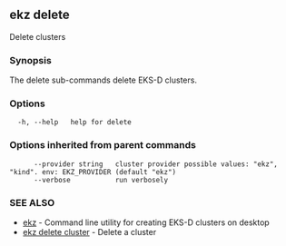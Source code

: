 ## ekz delete

Delete clusters

### Synopsis

The delete sub-commands delete EKS-D clusters.

### Options

```
  -h, --help   help for delete
```

### Options inherited from parent commands

```
      --provider string   cluster provider possible values: "ekz", "kind". env: EKZ_PROVIDER (default "ekz")
      --verbose           run verbosely
```

### SEE ALSO

* [ekz](ekz.md)	 - Command line utility for creating EKS-D clusters on desktop
* [ekz delete cluster](ekz_delete_cluster.md)	 - Delete a cluster

